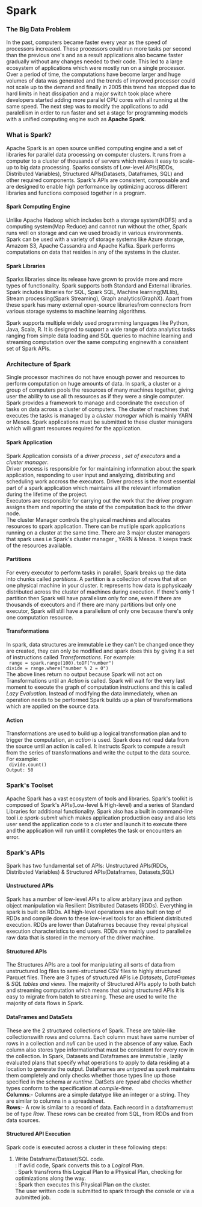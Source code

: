 # Spark  
### The Big Data Problem
In the past, computers became faster every year as the speed of processors increased. These processors could run more tasks per second than the previous one's and as a result applications also became faster gradually without any changes needed to their code. This led to a large ecosystem of applications which were mostly run on a single processor.
Over a period of time, the computations have become larger and huge volumes of data was generated and the trends of improved processor could not scale up to the demand and finally in 2005 this trend has stopped due to hard limits in heat dissipation and a major switch took place where developers started adding more parallel CPU cores with all running at the same speed.
The next step was to modify the applications to add paralellism in order to run faster and set a stage for programming models with a unified computing engine such as **Apache Spark**.  
### What is Spark?
Apache Spark is an open source unified computing engine and a set of libraries for parallel data processing on computer clusters. It runs from a computer to a cluster of thousands of servers which makes it easy to scale-up to big data processing. Sparks consists of Low-level APIs(RDDs, Distributed Variables), Structured APIs(Datasets, Dataframes, SQL) and other required components. Spark's APIs are consistent, composable and are designed to enable high performance by optimizing accross different libraries and functions composed together in a program.  
  
#### Spark Computing Engine  
Unlike Apache Hadoop which includes both a storage system(HDFS) and a computing system(Map Reduce) and cannot run without the other, Spark runs well on storage and can we used broadly in various environments. Spark can be used with a variety of storage systems like Azure storage, Amazom S3, Apache Cassandra and Apache Kafka. Spark performs computations on data that resides in any of the systems in the cluster.    
#### Spark Libraries  
Sparks libraries since its release have grown to provide more and more types of functionality. Spark supports both Standard and External libraries. Spark includes libraries for SQL, Spark SQL, Machine learning(MLlib), Stream processing(Spark Streaming), Graph analytics(GraphX). Apart from these spark has many external open-source librariesfrom connectors from various storage systems to machine learning algorithms.  

Spark supports multiple widely used programming languages like Python, Java, Scala, R. It is designed to support a wide range of data analytics tasks ranging from simple data loading and SQL queries to machine learning and streaming computation over the same computing enginewith a consistent set of Spark APIs.  

### Architecture of Spark  
Single processor machines do not have enough power and resources to perform computation on huge amounts of data. In spark, a cluster or a group of computers pools the resources of many machines together, giving user the ability to use all th resources as if they were a single computer. Spark provides a framework to manage and coordinate the execution of tasks on data across a cluster of computers. The cluster of machines that executes the tasks is managed by a *cluster manager* which is mainly YARN or Mesos. Spark applications must be submitted to these cluster managers which will grant resources required for the application.  
#### Spark Application  
Spark Application consists of a *driver process* , *set of executors* and a *cluster manager*.  
Driver process is responsible for for maintaining information about the spark application, responding to user input and analyzing, distributing and scheduling work accross the executors. Driver process is the most essential part of a spark application which maintains all the relevant information during the lifetime of the project.  
Executors are responsible for carrying out the work that the driver program assigns them and reporting the state of the computation back to the driver node.  
The cluster Manager controls the physical machines and allocates resources to spark application. There can be mutliple spark applications running on a cluster at the same time. There are 3 major cluster managers that spark uses i.e Spark's cluster manager , YARN & Mesos. It keeps track of the resources available.  
#### Partitions  
For every executor to perform tasks in parallel, Spark breaks up the data into chunks called *partitions*. A partition is a collection of rows that sit on one physical machine in your cluster. It represents how data is pphysicaaly distributed across the cluster of machines during execution. If there's only 1 partition then Spark will have parallelism only for one, even if there are thousands of executors and if there are many partitions but only one executor, Spark will still have a parallelism of only one because there's only one computation resource.  
#### Transformations  
In spark, data structures are immutable i.e they can't be changed once they are created, they can only be modified and spark does this by giving it a set of instructions called *Transformations*. For example:  
` range = spark.range(100).toDF("number")`  
`divide = range.where("number % 2 = 0")`    
The above lines return no output because Spark will not act on Transformations until an *Action* is called. Spark will wait for the very last moment to execute the graph of computation instructions and this is called *Lazy Evaluation*. Instead of modifying the data immediately, when an operation needs to be performed Spark builds up a plan of transformations which are applied on the source data.  
#### Action  
Transformations are used to build up a logical transformation plan and to trigger the computation, an *action* is used. Spark does not read data from the source until an action is called. It instructs Spark to compute a result from the series of transformations and write the output to the data source. For example:  
` divide.count()`  
`Output: 50`  
### Spark's Toolset  
Apache Spark has a vast ecosystem of tools and libraries. Spark's toolkit is composed of Spark's APIs(Low-level & High-level) and a series of Standard Libraries for additional functionality. Spark also has a built in command-line tool i.e *spark-submit* which makes application productiion easy and also lets user send the application code to a cluster and launch it to execute there and the application will run until it completes the task or encounters an error.  

### Spark's APIs  
Spark has two fundamental set of APIs: Unstructured APIs(RDDs, Distributed Variables) & Structured APIs(Dataframes, Datasets,SQL)  
#### Unstructured APIs   
Spark has a number of low-level APIs to allow arbitary java and python object manipulation via Resilient Distributed Datasets (RDDs). Everything in spark is built on RDDs. All high-level operations are also built on top of RDDs and compile down to these low-level tools for an efficient distributed execution. RDDs are lower than Dataframes because they reveal physical execution characteristics to end users. RDDs are mainly used to parallelize raw data that is stored in the memory of the driver machine.  
#### Structured APIs  
The Structures APIs are a tool for manipulating all sorts of data from unstructured log files to semi-structured CSV files to highly structured Parquet files. There are 3 types of structured APIs i.e *Datasets*, *DataFrames* & *SQL tables and views*. The majority of Structured APIs apply to both batch and streaming computation which means that using structured APIs it is easy to migrate from batch to streaming. These are used to write the majority of data flows in Spark.  
#### DataFrames and DataSets  
These are the 2 structured collections of Spark. These are table-like collectionswith rows and columns. Each column must have same number of rows in a collection and *null* can be used in the absence of any value. Each column also stores type informationthat must be consistent for every row in the collection. In Spark, Datasets and Dataframes are immutable , lazily evaluated plans that specify what operations to apply to data residing at a location to generate the output. DataFrames are *untyped* as spark maintains them completely and only checks whether those types line up those specified in the schema ar *runtime*. DatSets are *typed* abd checks whether types conform to the specification at *compile-time*.  
**Columns**:- Columns are a simple datatype like an integer or a string. They are similar to columns in a spreadsheet.  
**Rows**:- A row is similar to a record of data. Each record in a dataframemust be of type *Row*. These rows can be created from SQL, from RDDs and from data sources.  
#### Structured API Execution  
Spark code is executed across a cluster in these following steps:  
1. Write Dataframe/Dataset/SQL code.  
: If avlid code, Spark converts this to a *Logical Plan*.  
: Spark transfroms this Logical Plan to a Physical Plan, checking for optimizations along the way.  
: Spark then executes this Physical Plan on the cluster.  
The user written code is submitted to spark through the console or via a aubmitted job. 



